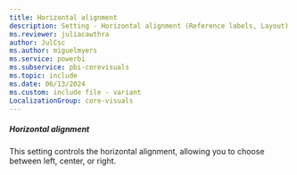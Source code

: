 ```yaml
---
title: Horizontal alignment
description: Setting - Horizontal alignment (Reference labels, Layout)
ms.reviewer: juliacawthra
author: JulCsc
ms.author: miguelmyers
ms.service: powerbi
ms.subservice: pbi-corevisuals
ms.topic: include
ms.date: 06/13/2024
ms.custom: include file - variant
LocalizationGroup: core-visuals
---
```

##### Horizontal alignment

This setting controls the horizontal alignment, allowing you to choose between left, center, or right.
